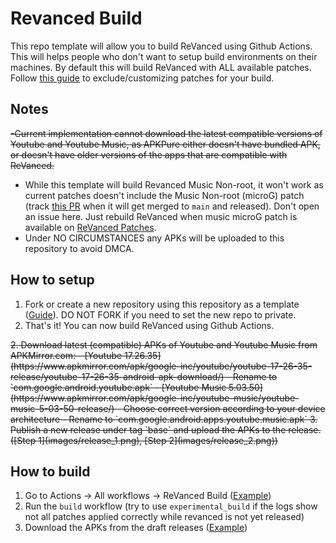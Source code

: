 # Revanced Build
This repo template will allow you to build ReVanced using Github Actions. This will helps people who don't want to setup build environments on their machines.
By default this will build ReVanced with ALL available patches. Follow [this guide](PATCHES_GUIDE.md) to exclude/customizing patches for your build.

## Notes
~~-Current implementation cannot download the latest compatible versions of Youtube and Youtube Music, as APKPure either doesn't have bundled APK, or doesn't have older versions of the apps that are compatible with ReVanced.~~
- While this template will build Revanced Music Non-root, it won't work as current patches doesn't include the Music Non-root (microG) patch (track [this PR](https://github.com/revanced/revanced-patches/pull/22) when it will get merged to `main` and released). Don't open an issue here. Just rebuild ReVanced when music microG patch is available on [ReVanced Patches](https://github.com/revanced/revanced-patches/releases).
- Under NO CIRCUMSTANCES any APKs will be uploaded to this repository to avoid DMCA.

## How to setup
1. Fork or create a new repository using this repository as a template ([Guide](https://docs.github.com/en/repositories/creating-and-managing-repositories/creating-a-repository-from-a-template)). DO NOT FORK if you need to set the new repo to private.
2. That's it! You can now build ReVanced using Github Actions.
<s>
2. Download latest (compatible) APKs of Youtube and Youtube Music from APKMirror.com:
   - [Youtube 17.26.35](https://www.apkmirror.com/apk/google-inc/youtube/youtube-17-26-35-release/youtube-17-26-35-android-apk-download/)
     - Rename to `com.google.android.youtube.apk`
   - [Youtube Music 5.03.50](https://www.apkmirror.com/apk/google-inc/youtube-music/youtube-music-5-03-50-release/)
     - Choose correct version according to your device architecture
     - Rename to `com.google.android.apps.youtube.music.apk`
3. Publish a new release under tag `base` and upload the APKs to the release. ([Step 1](images/release_1.png), [Step 2](images/release_2.png))
</s>

## How to build
1. Go to Actions -> All workflows -> ReVanced Build ([Example](images/workflow_run.png))
2. Run the `build` workflow (try to use `experimental_build` if the logs show not all patches applied correctly while revanced is not yet released)
3. Download the APKs from the draft releases ([Example](images/build_release.png))
